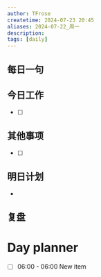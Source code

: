 ```yaml
---
author: TFrose
createtime: 2024-07-23 20:45
aliases: 2024-07-22_周一
description:
tags: [daily]
---
```


## 每日一句



## 今日工作
- [ ] 

## 其他事项
- [ ] 

## 明日计划
- 

## 复盘



# Day planner

- [ ] 06:00 - 06:00 New item